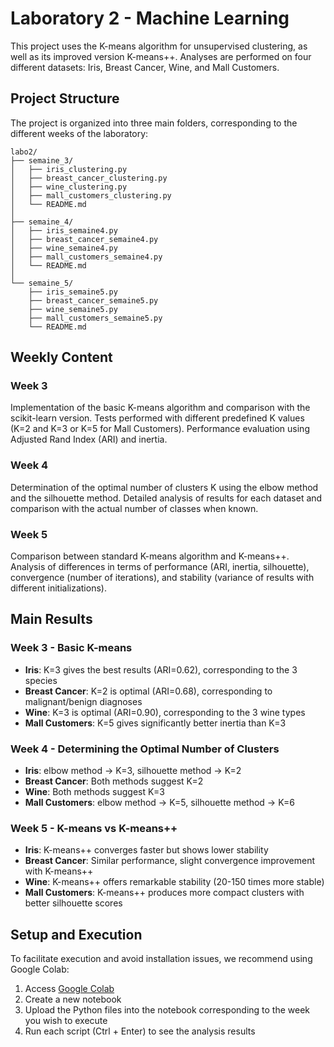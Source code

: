 # Laboratory 2 - Machine Learning

This project uses the K-means algorithm for unsupervised clustering, as well as its improved version K-means++. Analyses are performed on four different datasets: Iris, Breast Cancer, Wine, and Mall Customers.

## Project Structure

The project is organized into three main folders, corresponding to the different weeks of the laboratory:

```
labo2/
├── semaine_3/
│   ├── iris_clustering.py
│   ├── breast_cancer_clustering.py
│   ├── wine_clustering.py
│   ├── mall_customers_clustering.py
│   └── README.md 
│
├── semaine_4/
│   ├── iris_semaine4.py
│   ├── breast_cancer_semaine4.py
│   ├── wine_semaine4.py
│   ├── mall_customers_semaine4.py
│   └── README.md 
│
└── semaine_5/
    ├── iris_semaine5.py
    ├── breast_cancer_semaine5.py
    ├── wine_semaine5.py
    ├── mall_customers_semaine5.py
    └── README.md 
```

## Weekly Content

### Week 3

Implementation of the basic K-means algorithm and comparison with the scikit-learn version. Tests performed with different predefined K values (K=2 and K=3 or K=5 for Mall Customers). Performance evaluation using Adjusted Rand Index (ARI) and inertia.

### Week 4

Determination of the optimal number of clusters K using the elbow method and the silhouette method. Detailed analysis of results for each dataset and comparison with the actual number of classes when known.

### Week 5

Comparison between standard K-means algorithm and K-means++. Analysis of differences in terms of performance (ARI, inertia, silhouette), convergence (number of iterations), and stability (variance of results with different initializations).

## Main Results

### Week 3 - Basic K-means

- **Iris**: K=3 gives the best results (ARI=0.62), corresponding to the 3 species
- **Breast Cancer**: K=2 is optimal (ARI=0.68), corresponding to malignant/benign diagnoses
- **Wine**: K=3 is optimal (ARI=0.90), corresponding to the 3 wine types
- **Mall Customers**: K=5 gives significantly better inertia than K=3

### Week 4 - Determining the Optimal Number of Clusters

- **Iris**: elbow method → K=3, silhouette method → K=2
- **Breast Cancer**: Both methods suggest K=2
- **Wine**: Both methods suggest K=3
- **Mall Customers**: elbow method → K=5, silhouette method → K=6

### Week 5 - K-means vs K-means++

- **Iris**: K-means++ converges faster but shows lower stability
- **Breast Cancer**: Similar performance, slight convergence improvement with K-means++
- **Wine**: K-means++ offers remarkable stability (20-150 times more stable)
- **Mall Customers**: K-means++ produces more compact clusters with better silhouette scores

## Setup and Execution

To facilitate execution and avoid installation issues, we recommend using Google Colab:

1. Access [Google Colab](https://colab.research.google.com/)
2. Create a new notebook
3. Upload the Python files into the notebook corresponding to the week you wish to execute
4. Run each script (Ctrl + Enter) to see the analysis results
